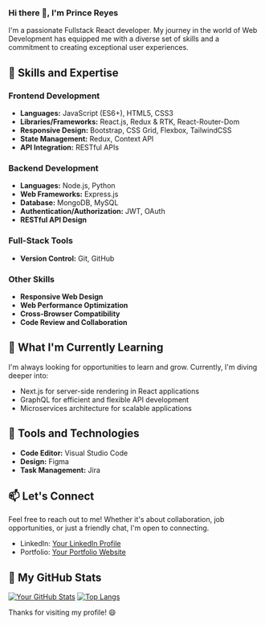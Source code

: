 ### Hi there 👋, I'm Prince Reyes

I'm a passionate Fullstack React developer. My journey in the world of Web Development has equipped me with a diverse set of skills and a commitment to creating exceptional user experiences.

## 🚀 Skills and Expertise

### Frontend Development
- **Languages:** JavaScript (ES6+), HTML5, CSS3
- **Libraries/Frameworks:** React.js, Redux & RTK, React-Router-Dom
- **Responsive Design:** Bootstrap, CSS Grid, Flexbox, TailwindCSS
- **State Management:** Redux, Context API
- **API Integration:** RESTful APIs

### Backend Development
- **Languages:** Node.js, Python
- **Web Frameworks:** Express.js
- **Database:** MongoDB, MySQL
- **Authentication/Authorization:** JWT, OAuth
- **RESTful API Design**

### Full-Stack Tools
- **Version Control:** Git, GitHub


### Other Skills
- **Responsive Web Design**
- **Web Performance Optimization**
- **Cross-Browser Compatibility**
- **Code Review and Collaboration**

## 🌱 What I'm Currently Learning
I'm always looking for opportunities to learn and grow. Currently, I'm diving deeper into:
- Next.js for server-side rendering in React applications
- GraphQL for efficient and flexible API development
- Microservices architecture for scalable applications

## 🔧 Tools and Technologies
- **Code Editor:** Visual Studio Code
- **Design:** Figma
- **Task Management:** Jira

## 📫 Let's Connect
Feel free to reach out to me! Whether it's about collaboration, job opportunities, or just a friendly chat, I'm open to connecting.
- LinkedIn: [Your LinkedIn Profile](https://www.linkedin.com/in/reyesprince/)
- Portfolio: [Your Portfolio Website](https://portfolio-reyesprince31.vercel.app/)

## 🎯 My GitHub Stats
[![Your GitHub Stats](https://github-readme-stats.vercel.app/api?username=reyesprince31&show_icons=true&hide=issues&theme=radical)](https://github.com/reyesprince31)
[![Top Langs](https://github-readme-stats.vercel.app/api/top-langs/?username=reyesprince31&layout=compact&hide=ejs)](https://github.com/reyesprince31/github-readme-stats)

<!-- Optional: Add additional sections like projects, blog posts, or languages and tools you use. -->

Thanks for visiting my profile! 😄
